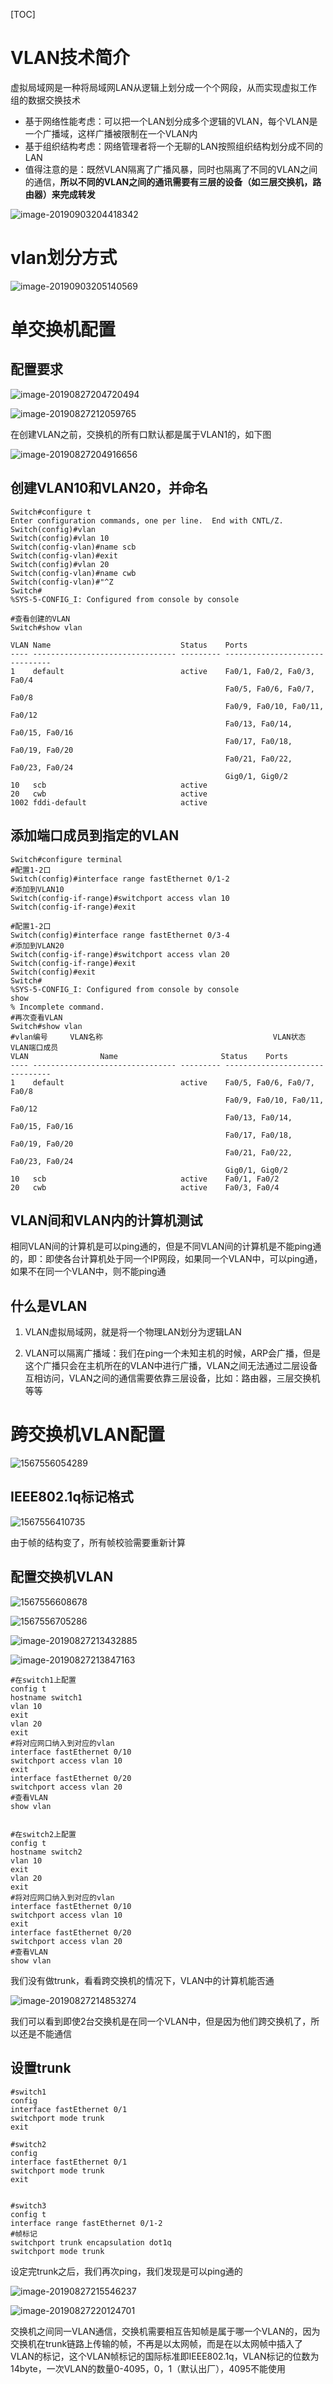 [TOC]

# VLAN技术简介

虚拟局域网是一种将局域网LAN从逻辑上划分成一个个网段，从而实现虚拟工作组的数据交换技术

* 基于网络性能考虑：可以把一个LAN划分成多个逻辑的VLAN，每个VLAN是一个广播域，这样广播被限制在一个VLAN内
* 基于组织结构考虑：网络管理者将一个无聊的LAN按照组织结构划分成不同的LAN
* 值得注意的是：既然VLAN隔离了广播风暴，同时也隔离了不同的VLAN之间的通信，**所以不同的VLAN之间的通讯需要有三层的设备（如三层交换机，路由器）来完成转发**

![image-20190903204418342](https://github.com/chenyansong1/note/blob/master/images/computeNetwork/image-20190903204418342.png?raw=true)



# vlan划分方式

![image-20190903205140569](https://github.com/chenyansong1/note/blob/master/images/computeNetwork/image-20190903205140569.png?raw=true)



# 单交换机配置

## 配置要求

![image-20190827204720494](https://github.com/chenyansong1/note/blob/master/images/computeNetwork/image-20190827204720494.png?raw=true)

![image-20190827212059765](https://github.com/chenyansong1/note/blob/master/images/computeNetwork/image-20190827212059765.png?raw=true)

在创建VLAN之前，交换机的所有口默认都是属于VLAN1的，如下图

![image-20190827204916656](https://github.com/chenyansong1/note/blob/master/images/computeNetwork/image-20190827204916656.png?raw=true)

## 创建VLAN10和VLAN20，并命名

```shell
Switch#configure t
Enter configuration commands, one per line.  End with CNTL/Z.
Switch(config)#vlan
Switch(config)#vlan 10
Switch(config-vlan)#name scb
Switch(config-vlan)#exit
Switch(config)#vlan 20
Switch(config-vlan)#name cwb
Switch(config-vlan)#"^Z
Switch#
%SYS-5-CONFIG_I: Configured from console by console

#查看创建的VLAN
Switch#show vlan

VLAN Name                             Status    Ports
---- -------------------------------- --------- -------------------------------
1    default                          active    Fa0/1, Fa0/2, Fa0/3, Fa0/4
                                                Fa0/5, Fa0/6, Fa0/7, Fa0/8
                                                Fa0/9, Fa0/10, Fa0/11, Fa0/12
                                                Fa0/13, Fa0/14, Fa0/15, Fa0/16
                                                Fa0/17, Fa0/18, Fa0/19, Fa0/20
                                                Fa0/21, Fa0/22, Fa0/23, Fa0/24
                                                Gig0/1, Gig0/2
10   scb                              active    
20   cwb                              active    
1002 fddi-default                     active    
```



## 添加端口成员到指定的VLAN

```shell
Switch#configure terminal 
#配置1-2口
Switch(config)#interface range fastEthernet 0/1-2
#添加到VLAN10
Switch(config-if-range)#switchport access vlan 10
Switch(config-if-range)#exit

#配置1-2口
Switch(config)#interface range fastEthernet 0/3-4
#添加到VLAN20
Switch(config-if-range)#switchport access vlan 20
Switch(config-if-range)#exit
Switch(config)#exit
Switch#
%SYS-5-CONFIG_I: Configured from console by console
show 
% Incomplete command.
#再次查看VLAN
Switch#show vlan
#vlan编号		VLAN名称										VLAN状态	 VLAN端口成员
VLAN 				Name                       Status    Ports
---- -------------------------------- --------- -------------------------------
1    default                          active    Fa0/5, Fa0/6, Fa0/7, Fa0/8
                                                Fa0/9, Fa0/10, Fa0/11, Fa0/12
                                                Fa0/13, Fa0/14, Fa0/15, Fa0/16
                                                Fa0/17, Fa0/18, Fa0/19, Fa0/20
                                                Fa0/21, Fa0/22, Fa0/23, Fa0/24
                                                Gig0/1, Gig0/2
10   scb                              active    Fa0/1, Fa0/2
20   cwb                              active    Fa0/3, Fa0/4

```

## VLAN间和VLAN内的计算机测试

相同VLAN间的计算机是可以ping通的，但是不同VLAN间的计算机是不能ping通的，即：即使各台计算机处于同一个IP网段，如果同一个VLAN中，可以ping通，如果不在同一个VLAN中，则不能ping通



## 什么是VLAN

1. VLAN虚拟局域网，就是将一个物理LAN划分为逻辑LAN

2. VLAN可以隔离广播域：我们在ping一个未知主机的时候，ARP会广播，但是这个广播只会在主机所在的VLAN中进行广播，VLAN之间无法通过二层设备互相访问，VLAN之间的通信需要依靠三层设备，比如：路由器，三层交换机等等

# 跨交换机VLAN配置

![1567556054289](https://github.com/chenyansong1/note/blob/master/images/computeNetwork/1567556054289.png?raw=true)

## IEEE802.1q标记格式

![1567556410735](https://github.com/chenyansong1/note/blob/master/images/computeNetwork/1567556410735.png?raw=true)

由于帧的结构变了，所有帧校验需要重新计算



## 配置交换机VLAN

![1567556608678](https://github.com/chenyansong1/note/blob/master/images/computeNetwork/1567556608678.png?raw=true)

![1567556705286](https://github.com/chenyansong1/note/blob/master/images/computeNetwork/1567556705286.png?raw=true)

![image-20190827213432885](https://github.com/chenyansong1/note/blob/master/images/computeNetwork/image-20190827213432885.png?raw=true)

![image-20190827213847163](https://github.com/chenyansong1/note/blob/master/images/computeNetwork/image-20190827213847163.png?raw=true)

```shell
#在switch1上配置
config t
hostname switch1
vlan 10
exit
vlan 20
exit
#将对应网口纳入到对应的vlan
interface fastEthernet 0/10
switchport access vlan 10
exit
interface fastEthernet 0/20
switchport access vlan 20
#查看VLAN
show vlan


#在switch2上配置
config t
hostname switch2
vlan 10
exit
vlan 20
exit
#将对应网口纳入到对应的vlan
interface fastEthernet 0/10
switchport access vlan 10
exit
interface fastEthernet 0/20
switchport access vlan 20
#查看VLAN
show vlan

```

我们没有做trunk，看看跨交换机的情况下，VLAN中的计算机能否通

![image-20190827214853274](https://github.com/chenyansong1/note/blob/master/images/computeNetwork/image-20190827214853274.png?raw=true)

我们可以看到即使2台交换机是在同一个VLAN中，但是因为他们跨交换机了，所以还是不能通信

## 设置trunk

```shell
#switch1
config
interface fastEthernet 0/1
switchport mode trunk
exit

#switch2
config
interface fastEthernet 0/1
switchport mode trunk
exit


#switch3
config t
interface range fastEthernet 0/1-2
#帧标记
switchport trunk encapsulation dot1q
switchport mode trunk

```

设定完trunk之后，我们再次ping，我们发现是可以ping通的

![image-20190827215546237](https://github.com/chenyansong1/note/blob/master/images/computeNetwork/image-20190827215546237.png?raw=true)





![image-20190827220124701](https://github.com/chenyansong1/note/blob/master/images/computeNetwork/image-20190827220124701.png?raw=true)



交换机之间同一VLAN通信，交换机需要相互告知帧是属于哪一个VLAN的，因为交换机在trunk链路上传输的帧，不再是以太网帧，而是在以太网帧中插入了VLAN的标记，这个VLAN帧标记的国际标准即IEEE802.1q，VLAN标记的位数为14byte，一次VLAN的数量0-4095，0，1（默认出厂），4095不能使用